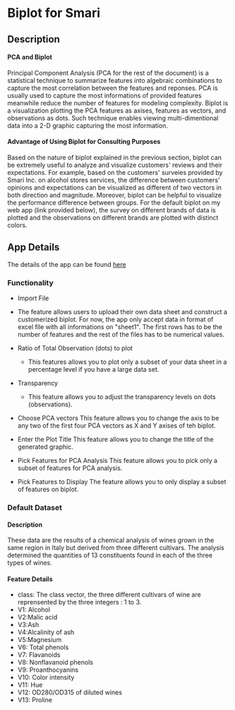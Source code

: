 # Biplot for Smari

## Description 
#### PCA and Biplot
Principal Component Analysis (PCA for the rest of the document) is a statistical technique to summarize features into algebraic combinations to capture the most correlation between the features and reponses. PCA is usually used to capture the most informations of provided features meanwhile reduce the number of features for modeling complexity. Biplot is a visualization plotting the PCA features as axises, features as vectors, and observations as dots. Such technique enables viewing multi-dimentional data into a 2-D graphic capturing the most information.

#### Advantage of Using Biplot for Consulting Purposes
Based on the nature of biplot explained in the previous section, biplot can be extremely useful to analyze and visualize customers' reviews and their expectations. For example, based on the customers' surveies provided by Smari Inc. on alcohol stores services, the difference between customers' opinions and expectations can be visualized as different of two vectors in both direction and magnitude. Moreover, biplot can be helpful to visualize the performance difference between groups. For the default biplot on my web app (link provided below), the survey on different brands of data is plotted and the observations on different brands are plotted with distinct colors.     

## App Details
The details of the app can be found [here](https://zhangruinan.shinyapps.io/shinny_myggbiplot/) 

### Functionality
* Import File
 * The feature allows users to upload their own data sheet and construct a customerized biplot. For now, the app only accept data in format of excel file with all informations on "sheet1". The first rows has to be the number of features and the rest of the files has to be numerical values. 

* Ratio of Total Observation (dots) to plot
  * This features allows you to plot only a subset of your data sheet in a percentage level if you have a large data set.

* Transparency
	* This feature allows you to adjust the transparency levels on dots (observations).

* Choose PCA vectors
This feature allows you to change the axis to be any two of the first four PCA vectors as X and Y axises of teh biplot.

* Enter the Plot Title
This feature allows you to change the title of the generated graphic.

* Pick Features for PCA Analysis
This feature allows you to pick only a subset of features for PCA analysis.

* Pick Features to Display
The feature allows you to only display a subset of features on biplot.

### Default Dataset
#### Description
These data are the results of a chemical analysis of wines grown in the same region in Italy but derived from three different cultivars. The analysis determined the quantities of 13 constituents found in each of the three types of wines.

#### Feature Details
* class: The class vector, the three different cultivars of wine are reprensented by the three integers : 1 to 3.
* V1: Alcohol
* V2:Malic acid
* V3:Ash
* V4:Alcalinity of ash
* V5:Magnesium
* V6: Total phenols
* V7: Flavanoids
* V8: Nonflavanoid phenols
* V9: Proanthocyanins
* V10: Color intensity
* V11: Hue
* V12: OD280/OD315 of diluted wines
* V13: Proline


